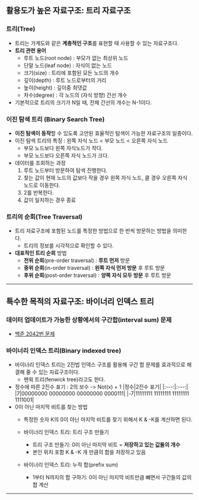 ## 활용도가 높은 자료구조: 트리 자료구조

### 트리(Tree)
- 트리는 가계도와 같은 **계층적인 구조**를 표현할 때 사용할 수 있는 자료구조다.
- **트리 관련 용어**
    - 루트 노드(root node) : 부모가 없는 최상위 노드
    - 단말 노드(leaf node) : 자식이 없는 노드
    - 크기(size) : 트리에 포함된 모든 노드의 개수
    - 깊이(depth) : 루트 노드로부터의 거리
    - 높이(height) : 깊이중 최댓값
    - 차수(degree) : 각 노드의 (자식 방향) 간선 개수
- 기본적으로 트리의 크기가 N일 때, 전체 간선의 개수는 N-1이다.

### 이진 탐색 트리 (Binary Search Tree)
- **이진 탐색이 동작**할 수 있도록 고안된 효율적인 탐색이 가능한 자료구조의 일종이다.
- 이진 탐색 트리의 특징 : 왼쪽 자식 노드 < 부모 노드 < 오른쪽 자식 노드
    - 부모 노드보다 왼쪽 자식노드가 작다.
    - 부모 노드보다 오른쪽 자식 노드가 크다.
- 데이터를 조회하는 과정
    1. 루트 노드부터 방문하여 탐색 진행한다.
    2. 찾는 값이 현재 노드의 값보다 작을 경우 왼쪽 자식 노드, 클 경우 오른쪽 자식 노드로 이동한다.
    3. 2를 반복한다.
    4. 값이 일치하는 경우 종료

### 트리의 순회(Tree Traversal)
- 트리 자료구조에 포함된 노드를 특정한 방법으로 한 번씩 방문하는 방법을 의미한다.
    - 트리의 정보를 시각적으로 확인할 수 있다.
- **대표적인 트리 순회** 방법
    - **전위 순회**(pre-order traversal) : **루트 먼저** 방문
    - **중위 순회**(in-order traversal) : **왼쪽 자식 먼저 방문** 후 루트 방문
    - **후위 순회**(post-order traversal) : **양쪽 자식 모두 방문** 후 루트 방문

---

## 특수한 목적의 자료구조: 바이너리 인덱스 트리

### 데이터 업데이트가 가능한 상황에서의 구간합(interval sum) 문제
- [백준 2042번 문제](https://www.acmicpc.net/problem/2042)
  
### 바이너리 인덱스 트리(Binary indexed tree)
- 바이너리 인덱스 트리는 2진법 인덱스 구조를 활용해 구간 합 문제를 효과적으로 해결해 줄 수 있는 자료구조이다.
    - 펜윅 트리(fenwick tree)라고도 한다.
- 정수에 따른 2진수 표기 : 2의 보수 -> Not(x) + 1
    |정수|2진수 표기|
    |:---:|:---:|
    |7|00000000 00000000 00000000 0000111|
    |-7|11111111 11111111 11111111 1111001|
- 0이 아닌 마지막 비트를 찾는 방법
    - 특정한 숫자 K의 0이 아닌 마지막 비트를 찾기 위해서 K & -K를 계산하면 된다.

    - 바이너리 인덱스 트리: 트리 구조 만들기
        - 트리 구조 만들기: 0이 아닌 마지막 비트 = **저장하고 있는 값들의 개수**
        - 본인 위치 포함 K & -K 개 만큼의 합을 저장하고 있음
    - 바이너리 인덱스 트리: 누적 합(prefix sum)
        - 1부터 N까지의 합 구하기: 0이 아닌 마지막 비트만큼 뺴면서 구간들의 값의 합 계산

---